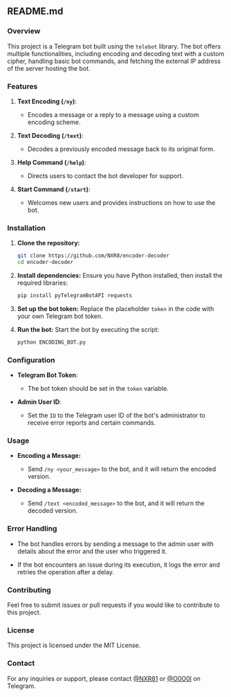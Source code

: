 ## README.md

### Overview

This project is a Telegram bot built using the `telebot` library. The bot offers multiple functionalities, including encoding and decoding text with a custom cipher, handling basic bot commands, and fetching the external IP address of the server hosting the bot.

### Features

1. **Text Encoding (`/ny`)**: 
   - Encodes a message or a reply to a message using a custom encoding scheme.
   
2. **Text Decoding (`/text`)**: 
   - Decodes a previously encoded message back to its original form.

5. **Help Command (`/help`)**: 
   - Directs users to contact the bot developer for support.

6. **Start Command (`/start`)**: 
   - Welcomes new users and provides instructions on how to use the bot.

### Installation

1. **Clone the repository:**
   ```bash
   git clone https://github.com/NXR8/encoder-decoder
   cd encoder-decoder
   ```

2. **Install dependencies:**
   Ensure you have Python installed, then install the required libraries:
   ```bash
   pip install pyTelegramBotAPI requests
   ```

3. **Set up the bot token:**
   Replace the placeholder `token` in the code with your own Telegram bot token.

4. **Run the bot:**
   Start the bot by executing the script:
   ```bash
   python ENCODING_BOT.py
   ```

### Configuration

- **Telegram Bot Token**: 
  - The bot token should be set in the `token` variable.
  
- **Admin User ID**: 
  - Set the `ID` to the Telegram user ID of the bot's administrator to receive error reports and certain commands.

### Usage

- **Encoding a Message:**
  - Send `/ny <your_message>` to the bot, and it will return the encoded version.
  
- **Decoding a Message:**
  - Send `/text <encoded_message>` to the bot, and it will return the decoded version.
  
### Error Handling

- The bot handles errors by sending a message to the admin user with details about the error and the user who triggered it.
  
- If the bot encounters an issue during its execution, it logs the error and retries the operation after a delay.

### Contributing

Feel free to submit issues or pull requests if you would like to contribute to this project.

### License

This project is licensed under the MIT License. 

### Contact

For any inquiries or support, please contact [@NXR81](https://t.me/NXR81) or [@O0O0I](https://t.me/O0O0I) on Telegram.
